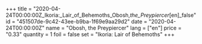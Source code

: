 +++
title = "2020-04-24T00:00:00Z_Ikoria:_Lair_of_Behemoths_Obosh,_the_Preypiercer_[en]_false"
id = "451507de-9c42-43ee-b9ba-1f69e9aa29d2"
date = "2020-04-24T00:00:00Z"
name = "Obosh, the Preypiercer"
lang = ["en"]
price = "0.33"
quantity = 1
foil = false
set = "Ikoria: Lair of Behemoths"
+++
